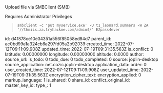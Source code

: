 Upload file via SMBClient (SMB)

Requires Administrator Privileges

> ```
> smbclient -c 'put myservice.exe' -U t1_leonard.summers -W ZA '//thmiis.za.tryhackme.com/admin$/' EZpass4ever
> ```

id: d41878ce10e34351a556f85058ed94d7
parent_id: ac0bd99a1a324cb6a297fd05a2b92039
created_time: 2022-07-12T09:11:09.908Z
updated_time: 2022-07-19T09:31:35.563Z
is_conflict: 0
latitude: 0.00000000
longitude: 0.00000000
altitude: 0.0000
author: 
source_url: 
is_todo: 0
todo_due: 0
todo_completed: 0
source: joplin-desktop
source_application: net.cozic.joplin-desktop
application_data: 
order: 0
user_created_time: 2022-07-12T09:11:09.908Z
user_updated_time: 2022-07-19T09:31:35.563Z
encryption_cipher_text: 
encryption_applied: 0
markup_language: 1
is_shared: 0
share_id: 
conflict_original_id: 
master_key_id: 
type_: 1